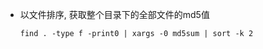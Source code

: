 * 以文件排序, 获取整个目录下的全部文件的md5值

  ```shell
  find . -type f -print0 | xargs -0 md5sum | sort -k 2
  ```





